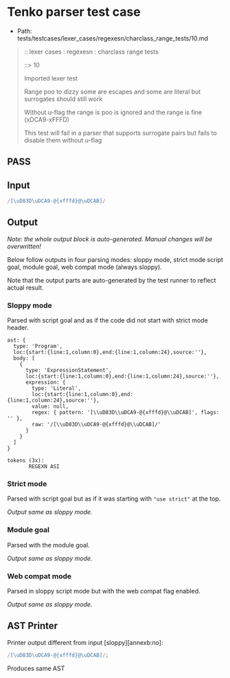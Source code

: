 # Tenko parser test case

- Path: tests/testcases/lexer_cases/regexesn/charclass_range_tests/10.md

> :: lexer cases : regexesn : charclass range tests
>
> ::> 10
>
> Imported lexer test
>
> Range poo to dizzy some are escapes and some are literal but surrogates should still work 
>
> Without u-flag the range is poo is ignored and the range is fine (xDCA9-xFFFD)
>
> This test will fail in a parser that supports surrogate pairs but fails to disable them without u-flag

## PASS

## Input

`````js
/[\uD83D\uDCA9-@{xfffd}@\uDCAB]/
`````

## Output

_Note: the whole output block is auto-generated. Manual changes will be overwritten!_

Below follow outputs in four parsing modes: sloppy mode, strict mode script goal, module goal, web compat mode (always sloppy).

Note that the output parts are auto-generated by the test runner to reflect actual result.

### Sloppy mode

Parsed with script goal and as if the code did not start with strict mode header.

`````
ast: {
  type: 'Program',
  loc:{start:{line:1,column:0},end:{line:1,column:24},source:''},
  body: [
    {
      type: 'ExpressionStatement',
      loc:{start:{line:1,column:0},end:{line:1,column:24},source:''},
      expression: {
        type: 'Literal',
        loc:{start:{line:1,column:0},end:{line:1,column:24},source:''},
        value: null,
        regex: { pattern: '[\\uD83D\\uDCA9-@{xfffd}@\\uDCAB]', flags: '' },
        raw: '/[\\uD83D\\uDCA9-@{xfffd}@\\uDCAB]/'
      }
    }
  ]
}

tokens (3x):
       REGEXN ASI
`````

### Strict mode

Parsed with script goal but as if it was starting with `"use strict"` at the top.

_Output same as sloppy mode._

### Module goal

Parsed with the module goal.

_Output same as sloppy mode._

### Web compat mode

Parsed in sloppy script mode but with the web compat flag enabled.

_Output same as sloppy mode._

## AST Printer

Printer output different from input [sloppy][annexb:no]:

````js
/[\uD83D\uDCA9-@{xfffd}@\uDCAB]/;
````

Produces same AST
